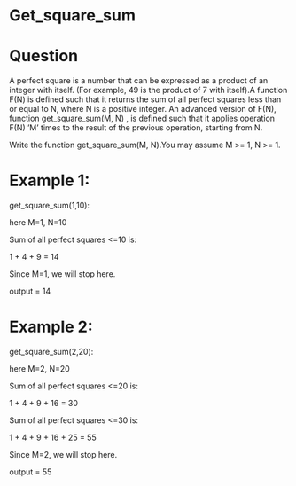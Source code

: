 # Get_square_sum

# Question
A perfect square is a number that can be expressed as a product of an integer with itself.
(For example, 49 is the product of 7 with itself).A function F(N) is defined such that it returns the
sum of all perfect squares less than or equal to N, where N is a positive integer. An advanced
version of F(N), function get_square_sum(M, N) , is defined such that it applies operation
F(N) ’M’ times to the result of the previous operation, starting from N.

Write the function get_square_sum(M, N).You may assume M >= 1, N >= 1.

# Example 1:
get_square_sum(1,10):

here M=1, N=10

Sum of all perfect squares <=10 is:

1 + 4 + 9 = 14

Since M=1, we will stop here.

output = 14

# Example 2:

get_square_sum(2,20):

here M=2, N=20

Sum of all perfect squares <=20 is:

1 + 4 + 9 + 16 = 30

Sum of all perfect squares <=30 is:

1 + 4 + 9 + 16 + 25 = 55

Since M=2, we will stop here.

output = 55
